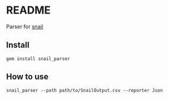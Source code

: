 # README

Parser for [snail](https://itunes.apple.com/us/app/snail-time-and-task-manager/id582414050?mt=12)

## Install

```
gem install snail_parser
```

## How to use

```
snail_parser --path path/to/SnailOutput.csv --reporter Json
```
